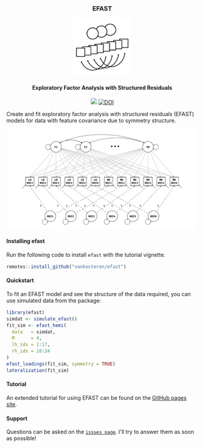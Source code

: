 <h3 align="center"> EFAST </h3>
<p align="center"> 
  <img src="./img/efast_icon.png" width="150px"></img>
</p>



<h4 align="center">Exploratory Factor Analysis with Structured Residuals</h4>
<p align="center">
<a href="https://github.com/vankesteren/efast/actions/workflows/r.yml"><img src="https://github.com/vankesteren/efast/actions/workflows/r.yml/badge.svg"></img></a>
<a href="https://zenodo.org/badge/latestdoi/197017520"><img src="https://zenodo.org/badge/197017520.svg" alt="DOI"></a><br/>
</p>

Create and fit exploratory factor analysis with structured residuals (EFAST) models for data with feature covariance due to symmetry structure.
<p align="center">
  <img src="./img/efa_uncorr_met.png" width="500px"></img><br/>
</p>

#### Installing efast
Run the following code to install `efast` with the tutorial vignette.
```r
remotes::install_github("vankesteren/efast")
```

#### Quickstart
To fit an EFAST model and see the structure of the data required, you can use simulated data from the package:
```r
library(efast)
simdat <- simulate_efast()
fit_sim <- efast_hemi(
  data   = simdat, 
  M      = 4, 
  lh_idx = 1:17, 
  rh_idx = 18:34
)
efast_loadings(fit_sim, symmetry = TRUE)
lateralization(fit_sim)
```

#### Tutorial
An extended tutorial for using EFAST can be found on the [GitHub pages site](https://vankesteren.github.io/efast).


#### Support
Questions can be asked on the [`issues page`](https://github.com/vankesteren/efast/issues). I'll try to answer them as soon as possible!
